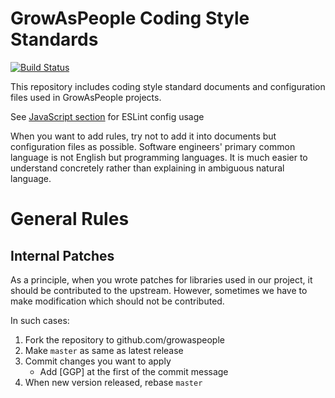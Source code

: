GrowAsPeople Coding Style Standards
====================================

[![Build Status](https://travis-ci.org/growaspeople/coding-standards.svg?branch=master)](https://travis-ci.org/growaspeople/coding-standards)

This repository includes coding style standard documents and configuration files used in GrowAsPeople projects.

See [JavaScript section](https://github.com/growaspeople/coding-standards/tree/master/javascript) for ESLint config usage

When you want to add rules, try not to add it into documents but configuration files as possible.
Software engineers' primary common language is not English but programming languages. It is much easier to understand concretely rather than explaining in ambiguous natural language.

General Rules
==============

Internal Patches
----------------
As a principle, when you wrote patches for libraries used in our project, it should be contributed to the upstream.
However, sometimes we have to make modification which should not be contributed.

In such cases:

1. Fork the repository to github.com/growaspeople
2. Make `master` as same as latest release
3. Commit changes you want to apply
    - Add [GGP] at the first of the commit message
4. When new version released, rebase `master`
